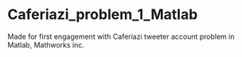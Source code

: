 # Caferiazi_problem_1_Matlab
Made for first engagement with Caferiazi tweeter account problem in Matlab, Mathworks inc.
